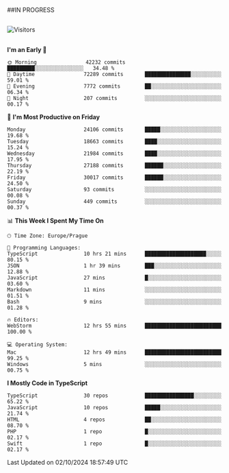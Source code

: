 ##IN PROGRESS
##
![Visitors](https://komarev.com/ghpvc/?username=petrbui&style=for-the-badge&label=Visitors+👀)



##
<!--
[![My GitHub stats](https://github-readme-stats.vercel.app/api?username=petrbui&theme=github_dark)](https://github.com/anuraghazra/github-readme-stats)

[![My wakatime stats](https://github-readme-stats.vercel.app/api/wakatime?username=petrbui&theme=github_dark)](https://github.com/anuraghazra/github-readme-stats)
-->
<!--START_SECTION:waka-->
**I'm an Early 🐤** 

```text
🌞 Morning                42232 commits       █████████░░░░░░░░░░░░░░░░   34.48 % 
🌆 Daytime                72289 commits       ███████████████░░░░░░░░░░   59.01 % 
🌃 Evening                7772 commits        ██░░░░░░░░░░░░░░░░░░░░░░░   06.34 % 
🌙 Night                  207 commits         ░░░░░░░░░░░░░░░░░░░░░░░░░   00.17 % 
```
📅 **I'm Most Productive on Friday** 

```text
Monday                   24106 commits       █████░░░░░░░░░░░░░░░░░░░░   19.68 % 
Tuesday                  18663 commits       ████░░░░░░░░░░░░░░░░░░░░░   15.24 % 
Wednesday                21984 commits       ████░░░░░░░░░░░░░░░░░░░░░   17.95 % 
Thursday                 27188 commits       ██████░░░░░░░░░░░░░░░░░░░   22.19 % 
Friday                   30017 commits       ██████░░░░░░░░░░░░░░░░░░░   24.50 % 
Saturday                 93 commits          ░░░░░░░░░░░░░░░░░░░░░░░░░   00.08 % 
Sunday                   449 commits         ░░░░░░░░░░░░░░░░░░░░░░░░░   00.37 % 
```


📊 **This Week I Spent My Time On** 

```text
🕑︎ Time Zone: Europe/Prague

💬 Programming Languages: 
TypeScript               10 hrs 21 mins      ████████████████████░░░░░   80.15 % 
JSON                     1 hr 39 mins        ███░░░░░░░░░░░░░░░░░░░░░░   12.88 % 
JavaScript               27 mins             █░░░░░░░░░░░░░░░░░░░░░░░░   03.60 % 
Markdown                 11 mins             ░░░░░░░░░░░░░░░░░░░░░░░░░   01.51 % 
Bash                     9 mins              ░░░░░░░░░░░░░░░░░░░░░░░░░   01.28 % 

🔥 Editors: 
WebStorm                 12 hrs 55 mins      █████████████████████████   100.00 % 

💻 Operating System: 
Mac                      12 hrs 49 mins      █████████████████████████   99.25 % 
Windows                  5 mins              ░░░░░░░░░░░░░░░░░░░░░░░░░   00.75 % 
```

**I Mostly Code in TypeScript** 

```text
TypeScript               30 repos            ████████████████░░░░░░░░░   65.22 % 
JavaScript               10 repos            █████░░░░░░░░░░░░░░░░░░░░   21.74 % 
HTML                     4 repos             ██░░░░░░░░░░░░░░░░░░░░░░░   08.70 % 
PHP                      1 repo              █░░░░░░░░░░░░░░░░░░░░░░░░   02.17 % 
Swift                    1 repo              █░░░░░░░░░░░░░░░░░░░░░░░░   02.17 % 
```




 Last Updated on 02/10/2024 18:57:49 UTC
<!--END_SECTION:waka-->
